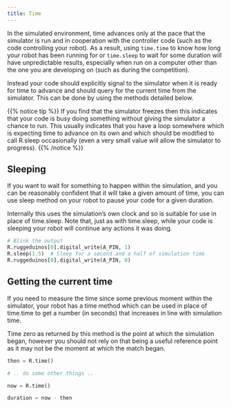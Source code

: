 ```yaml
---
title: Time
---
```


In the simulated environment, time advances only at the pace that the simulator is run and in cooperation with the controller code (such as the code controlling your robot). As a result, using `time.time` to know how long your robot has been running for or `time.sleep` to wait for some duration will have unpredictable results, especially when run on a computer other than the one you are developing on (such as during the competition).

Instead your code should explicitly signal to the simulator when it is ready for time to advance and should query for the current time from the simulator. This can be done by using the methods detailed below.

{{% notice tip %}}
If you find that the simulator freezes then this indicates that your code is busy doing something without giving the simulator a chance to run. This usually indicates that you have a loop somewhere which is expecting time to advance on its own and which should be modified to call R.sleep occasionally (even a very small value will allow the simulator to progress).
{{% /notice %}}

## Sleeping

If you want to wait for something to happen within the simulation, and you can be reasonably confident that it will take a given amount of time, you can use sleep method on your robot to pause your code for a given duration.

Internally this uses the simulation’s own clock and so is suitable for use in place of time.sleep. Note that, just as with time.sleep, while your code is sleeping your robot will continue any actions it was doing.

```python
# Blink the output
R.ruggeduinos[0].digital_write(A_PIN, 1)
R.sleep(1.5)  # Sleep for a second and a half of simulation time
R.ruggeduinos[0].digital_write(A_PIN, 0)
```

## Getting the current time

If you need to measure the time since some previous moment within the simulator, your robot has a time method which can be used in place of time.time to get a number (in seconds) that increases in line with simulation time.

Time zero as returned by this method is the point at which the simulation began, however you should not rely on that being a useful reference point as it may not be the moment at which the match began.

```python
then = R.time()

# .. do some other things ..

now = R.time()

duration = now - then
```
